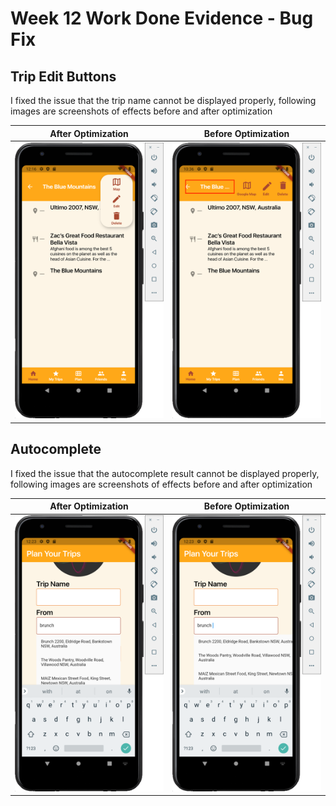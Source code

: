 # **Week 12 Work Done Evidence** - Bug Fix

## Trip Edit Buttons

I fixed the issue that the trip name cannot be displayed properly, following images are screenshots of effects before and after optimization

| After Optimization                                           | Before Optimization                                          |
| ------------------------------------------------------------ | ------------------------------------------------------------ |
| ![new_trip](https://github.com/RachelYang1999/SOFT3888-Evidence/blob/main/Week12/img/new_trip.png) | ![old_edit_trip](https://github.com/RachelYang1999/SOFT3888-Evidence/blob/main/Week12/img/old_edit_trip.png) |

## Autocomplete

I fixed the issue that the autocomplete result cannot be displayed properly, following images are screenshots of effects before and after optimization

| After Optimization                                           | Before Optimization                                          |
| ------------------------------------------------------------ | ------------------------------------------------------------ |
| ![new_auto](https://github.com/RachelYang1999/SOFT3888-Evidence/blob/main/Week12/img/new_auto.png) | ![old_auto](https://github.com/RachelYang1999/SOFT3888-Evidence/blob/main/Week12/img/old_auto.png) |

